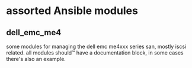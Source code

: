 # assorted Ansible modules
## dell_emc_me4
some modules for managing the dell emc me4xxx series san, mostly iscsi related. all modules should™ have a documentation block, in some cases there's also an example.
